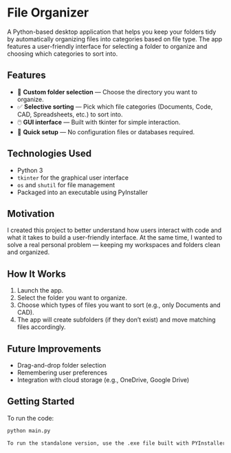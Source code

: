 # File Organizer

A Python-based desktop application that helps you keep your folders tidy by automatically organizing files into categories based on file type. The app features a user-friendly interface for selecting a folder to organize and choosing which categories to sort into.

## Features

- 📁 **Custom folder selection** — Choose the directory you want to organize.
- ✅ **Selective sorting** — Pick which file categories (Documents, Code, CAD, Spreadsheets, etc.) to sort into.
- 🖱️ **GUI interface** — Built with tkinter for simple interaction.
- 🚀 **Quick setup** — No configuration files or databases required.

## Technologies Used

- Python 3
- `tkinter` for the graphical user interface
- `os` and `shutil` for file management
- Packaged into an executable using PyInstaller

## Motivation

I created this project to better understand how users interact with code and what it takes to build a user-friendly interface. At the same time, I wanted to solve a real personal problem — keeping my workspaces and folders clean and organized.

## How It Works

1. Launch the app.
2. Select the folder you want to organize.
3. Choose which types of files you want to sort (e.g., only Documents and CAD).
4. The app will create subfolders (if they don’t exist) and move matching files accordingly.

## Future Improvements

- Drag-and-drop folder selection
- Remembering user preferences
- Integration with cloud storage (e.g., OneDrive, Google Drive)

## Getting Started

To run the code:

```bash
python main.py

To run the standalone version, use the .exe file built with PYInstaller